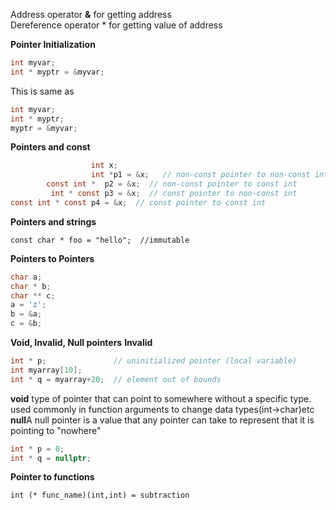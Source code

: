 Address operator **&** for  getting address<br>Dereference operator *  for getting value of address<br>**Pointer Initialization**<br>```Cint myvar;int * myptr = &myvar;```This is same as```Cint myvar;int * myptr;myptr = &myvar;```**Pointers and const**<br>```C                  int x;                  int *p1 = &x;   // non-const pointer to non-const int        const int *  p2 = &x;  // non-const pointer to const int         int * const p3 = &x;  // const pointer to non-const intconst int * const p4 = &x;  // const pointer to const int 	```**Pointers and strings**<br>```const char * foo = "hello";  //immutable ```**Pointers to Pointers**```Cchar a;char * b;char ** c;a = 'z';b = &a;c = &b;```**Void, Invalid, Null pointers****Invalid**```Cint * p;               // uninitialized pointer (local variable)int myarray[10];int * q = myarray+20;  // element out of bounds```**void**  type of pointer that can point to somewhere without a specific type.used commonly in function arguments to change data types(int->char)etc**null**A null pointer is a value that any pointer can take to represent that it is pointing to "nowhere" ```Cint * p = 0;int * q = nullptr;```**Pointer to functions**```int (* func_name)(int,int) = subtraction```
